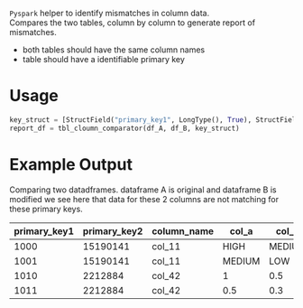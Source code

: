 `Pyspark` helper to identify mismatches in column data.  
Compares the two tables, column by column to generate report of mismatches.

* both tables should have the same column names
* table should have a identifiable primary key

# Usage
```python
key_struct = [StructField("primary_key1", LongType(), True), StructField("primary_key2", ShortType(), True)]
report_df = tbl_cloumn_comparator(df_A, df_B, key_struct)
```

# Example Output
Comparing two datadframes. dataframe A is original and dataframe B is modified
we see here that data for these 2 columns are not matching for these primary keys.

| primary_key1 | primary_key2 | column_name | col_a  | col_b  |
|--------------|--------------|-------------|--------|--------|
| 1000         | 15190141     | col_11      | HIGH   | MEDIUM |
| 1001         | 15190141     | col_11      | MEDIUM | LOW    |
| 1010         | 2212884      | col_42      | 1      | 0.5    |
| 1011         | 2212884      | col_42      | 0.5    | 0.3    |

